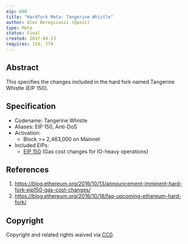 ```yaml
---
eip: 608
title: "Hardfork Meta: Tangerine Whistle"
author: Alex Beregszaszi (@axic)
type: Meta
status: Final
created: 2017-04-23
requires: 150, 779
---
```


## Abstract

This specifies the changes included in the hard fork named Tangerine Whistle (EIP 150).

## Specification

- Codename: Tangerine Whistle
- Aliases: EIP 150, Anti-DoS
- Activation:
  - Block >= 2,463,000 on Mainnet
- Included EIPs:
  - [EIP 150](https://github.com/ethereum/EIPs/blob/master/EIPS/eip-150.md) (Gas cost changes for IO-heavy operations)

## References

1. https://blog.ethereum.org/2016/10/13/announcement-imminent-hard-fork-eip150-gas-cost-changes/
2. https://blog.ethereum.org/2016/10/18/faq-upcoming-ethereum-hard-fork/

## Copyright

Copyright and related rights waived via [CC0](https://creativecommons.org/publicdomain/zero/1.0/).
